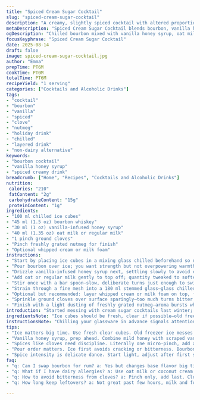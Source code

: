 ```yaml
---
title: "Spiced Cream Sugar Cocktail"
slug: "spiced-cream-sugar-cocktail"
description: "A creamy, slightly spiced cocktail with altered proportions and twisted flavors. Uses bourbon instead of rum, vanilla-infused honey replacing sugar cream liqueur. Adjusted milk ratio, tossed in clove instead of cinnamon, finished with nutmeg dust. Served chilled with optional whipped cream foam. Quick assembly; ingredients layered and filtered for texture. Substitutions included for dairy-free and nut allergies. Sensory tips on aroma releases and visual cues for ideal mixing. Ideal after-dinner sip with a nod to holiday warmth."
metaDescription: "Spiced Cream Sugar Cocktail blends bourbon, vanilla honey syrup, oat milk, and cloves for a chilled layered drink finished with nutmeg dust and optional cream foam."
ogDescription: "Chilled bourbon mixed with vanilla honey syrup, oat milk, cloves, nutmeg dust. Layered, filtered, creamy with spiced aroma; topped with optional whipped cream."
focusKeyphrase: "Spiced Cream Sugar Cocktail"
date: 2025-08-14
draft: false
image: spiced-cream-sugar-cocktail.jpg
author: "Emma"
prepTime: PT6M
cookTime: PT0M
totalTime: PT6M
recipeYield: "1 serving"
categories: ["Cocktails and Alcoholic Drinks"]
tags:
- "cocktail"
- "bourbon"
- "vanilla"
- "spiced"
- "clove"
- "nutmeg"
- "holiday drink"
- "chilled"
- "layered drink"
- "non-dairy alternative"
keywords:
- "bourbon cocktail"
- "vanilla honey syrup"
- "spiced creamy drink"
breadcrumb: ["Home", "Recipes", "Cocktails and Alcoholic Drinks"]
nutrition: 
 calories: "210"
 fatContent: "2g"
 carbohydrateContent: "15g"
 proteinContent: "1g"
ingredients:
- "100 ml chilled ice cubes"
- "45 ml (1.5 oz) bourbon whiskey"
- "30 ml (1 oz) vanilla-infused honey syrup"
- "40 ml (1.35 oz) oat milk or regular milk"
- "1 pinch ground cloves"
- "Pinch freshly grated nutmeg for finish"
- "Optional whipped cream or milk foam"
instructions:
- "Start by placing ice cubes in a mixing glass chilled beforehand so no premature melting dulls taste."
- "Pour bourbon over ice; you want strength but not overpowering warmth."
- "Drizzle vanilla-infused honey syrup next, settling slowly to avoid early mixing—notice the golden threads pooling."
- "Add oat or regular milk gently to top off; quantity tweaked to soften but not dilute impact. Milk's cool touch calms the bourbon bite."
- "Stir once with a bar spoon—slow, deliberate turns just enough to swirl flavors, not homogenize."
- "Strain through a fine mesh into a 180 ml stemmed glass—glass chilled for that frosty rim look. Watching the stream highlights viscosity changes; thicker forms signal readiness."
- "Optional but recommended: layer whipped cream or milk foam on top, floating like clouds to mute sharp edges."
- "Sprinkle ground cloves over surface sparingly—too much turns bitter. Clove aroma should tease, not shout."
- "Finish with a light dusting of freshly grated nutmeg—aroma bursts when first inhaled. Puts the ‘spiced’ in spiced cream."
introduction: "Started messing with cream sugar cocktails last winter; original too sweet, too cloying. Swapped rum for bourbon—oak layers play nicely with vanilla honey stirred in lieu of that standard liqueur. Milk quantity increased to balance warmth. Clove replaced cinnamon for sharper aroma; nutmeg finished it off, real easy on the nose. Texture’s everything here—velvety with a cold snap from ice and thick honey silkiness. Little foam cap? Raised stakes—adds fresh creaminess; a bit of a showstopper. I’ve found layering ingredients rather than dumping all in at once preserves the nuanced flavors better, no chemical blitz. The drink’s mellow but with bite. You want to smell each spice before sipping. Guests ask for the recipe; usually send them on a vanilla syrup mission, vanilla extract plus honey mixed warm, cooled. Trust me, that little twist shifts the whole profile. Makes chilling worthwhile; quick mix but presence in every sip. Basically, a small glass of winter night conjured with warm fire and cracking wood sounds."
ingredientsNote: "Ice cubes should be fresh, clear if possible—old freezer cubes carry stale freezer smells that dull flavor sensitivity. Vanilla-infused honey syrup—use mild honey, stir gently with scraped vanilla bean or good extract simmered briefly; cool before using, or commercial vanilla honey if pressed for time. Bourbon choice crucial; mid-shelf bottles with caramel and oak notes preferred—cheap stuff veers too sharp. Oat milk here is my stand-in for nondairy; it has nice body and naturally sweet hints unlike watery almond milk. If using regular milk, whole milk’s richness rounds off edges best, skim looks too thin. Ground cloves add intensity but can easily overpower; use a micro-pinch, mixing in right before serving preserves aroma potency. Nutmeg freshly grated is a must—pre-ground loses oils fast. Whipped cream, hardly optional if you want richness; can switch for coconut cream for non-dairy or lactose-intolerant. Scoop small dollop on top before dusting spices. Salt pinch in the honey syrup tames sweetness and amplifies warmth; experiment here if you’re curious. Layering ingredients not only controls flavor release but changes mouthfeel; stirring vigorously wrecks the delicate balance and flattens texture."
instructionsNote: "Chilling your glassware in advance signals attention to detail; heat transfer from glass warms your layers too fast otherwise. Ice cubes go first so they don’t crack upon spirit contact, releasing unwanted bitterness. Pour your bourbon first for precise measuring—keeps alcohol ratio consistent every time. Adding the honey syrup second lets you see interaction with bourbon, helps you decide if more or less syrup needed. Pour milk carefully—think gentle wave, not splash, to preserve layering effect. Stirring once, slow and elegant, avoids clouding the drink while allowing flavors to marry slightly without homogenizing. Strain to remove ice shards and sediment from spices for smooth texture; fine mesh is key here. Foam topping is optional but adds audible pleasure of ‘plush’ mouthfeel. Don’t skip on spice dustings—too little and it fades into background, too much and you swerve off sweet cream into medicinal. Smell while you dust; aroma is your best guide. Remember, this cocktail isn’t just flavored drink; it’s an experience layered in texture, scent, and temperature. Try slight tweaks in spice quantity or milk type to balance your palate or dietary needs. Efficiency tips: prep vanilla honey syrup ahead—use less equipment and downtime during last-minute assembly. Avoid vigorous shaking—breaks foam and wakes too bitter alcohol notes. Practice small batches till familiar with sensory milestones—your nostrils and glass rims will tell you all."
tips:
- "Ice matters big time. Use fresh clear cubes. Old freezer ice messes aroma, dulls flavors. Glass chilled too or you lose frosty rim look fast. Drink warms quick if you skip this. Layer slow: drizzle honey syrup gentle. Watch golden threads settle like silk. Pour milk like soft wave, not splash. Keep layers visible. Stir once only with bar spoon. Too much mixing? Flavors go flat, texture loses silkiness. Strain last to catch shards or sediment. Fine mesh sieve crucial."
- "Vanilla honey syrup, prep ahead. Combine mild honey with scraped vanilla bean or good extract, warm up just briefly, cool it down. Add tiny salt pinch in syrup to tame sweetness, boost warmth layer. Makes a real difference. Bourbon choice affects final taste massively. Mid-shelf caramel and oak notes preferred — cheap ones turn sharp, harsh. You want depth in the base not bite."
- "Spices like cloves need discipline. Literally one micro-pinch, add at end. Too much? Instant bitterness. Aroma must tease, not scream. Nutmeg grated fresh, no shortcuts. Pre-ground loses oils fast. Sprinkle light finish, smell explosion in first inhale. Spices layered with care — clove dust before nutmeg. Foam topping? Optional but changes mouthfeel, richness. Use dairy or coconut cream for allergy swaps. Avoid coconut milk liquid — too thin."
- "Pour order matters. Ice first avoids cracking or bitterness. Bourbon next for measurement control. Honey syrup floating second, see interaction with bourbon. Milk last; think cushioning effect. Pour gentle slow wave, not splash, to keep layers intact. Stir fluid, not rapid. Visual cues guide you — watch textures, stream viscosity. Thickens? It’s ready. Pour in chilled glass for best visual pop, rim frost. Foam floats like clouds — adds another sensory layer. Skip foam only if allergen issues."
- "Spice intensity is delicate dance. Start light, adjust after first sip, note aroma release before mixing fully. Clove reigns sharp, so sparing carefully. Milk type impacts tone: oat milk sweet, nice body. Whole milk richer, edges rounder. Skim too thin. Non-dairy switch ups mess interaction a bit — expect that. Layering helps slow flavor release; no blitzing or vigorous shaking. Stir slow preserves texture, aroma spread. Prep vanilla honey syrup ahead to cut last-minute hassle."
faq:
- "q: Can I swap bourbon for rum? a: Yes but changes base flavor big time. Rum sweeter, lighter. Bourbon gives oak, caramel notes. Adjust syrup if rum used. Watch layering since rum mixes differently."
- "q: What if I have dairy allergies? a: Use oat milk or coconut cream topping. No whipped dairy foam then. Coconut cream thicker, richer. Avoid watery substitutes, texture goes off. Non-dairy shifts mouthfeel but layering helps compensate."
- "q: How to avoid bitterness from cloves? a: Pinch only, add last. Clove overuse turns harsh quick. Add incrementally next time if unsure. Can try ground cinnamon or cardamom for milder tone but changes aroma."
- "q: How long keep leftovers? a: Not great past few hours, milk and foam loses freshness fast. Store in fridge sealed, stir before serving. No ice stored with drink. Better to remake fresh for texture and aroma."

---
```

